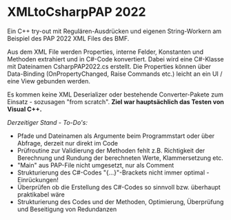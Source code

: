 # XMLtoCsharpPAP 2022

Ein C++ try-out mit Regulären-Ausdrücken und eigenen String-Workern am Beispiel des PAP 2022 XML Files des BMF.

Aus dem XML File werden Properties, interne Felder, Konstanten und Methoden extrahiert und in C#-Code konvertiert. Dabei wird eine C#-Klasse mit Dateinamen CsharpPAP2022.cs erstellt. Die Properties können über Data-Binding (OnPropertyChanged, Raise Commands etc.) leicht an ein UI / eine View gebunden werden.

Es kommen keine XML Deserializer oder bestehende Converter-Pakete zum Einsatz - sozusagen "from scratch". **Ziel war hauptsächlich das Testen von Visual C++.**

*Derzeitiger Stand - To-Do's:*

- Pfade und Dateinamen als Argumente beim Programmstart oder über Abfrage, derzeit nur direkt im Code
- Prüfroutine zur Validierung der Methoden fehlt z.B. Richtigkeit der Berechnung und Rundung der berechneten Werte, Klammersetzung etc.
- "Main" aus PAP-File nicht umgesetzt, nur als Comment
- Strukturierung des C#-Codes "{...}"-Brackets nicht immer optimal - Einrückungen!
- Überprüfen ob die Erstellung des C#-Codes so sinnvoll bzw. überhaupt praktikabel wäre
- Strukturierung des Codes und der Methoden, Optimierung, Überprüfung und Beseitigung von Redundanzen
